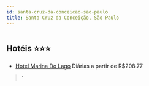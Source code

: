 ```yaml
---
id: santa-cruz-da-conceicao-sao-paulo
title: Santa Cruz da Conceição, São Paulo
---
```


<center><img src="https://static.hotelurbano.com/reservas/prod0/11/11552/5baa6795f155a_hotel-marina-do-lago.jpg" alt="" /></center>


## Hotéis ⭐️⭐️⭐️

-    [Hotel Marina Do Lago](https://www.hurb.com/aud/https://www.hurb.com/hoteis/santa-cruz-da-conceicao/hotel-marina-do-lago-11552?cmp=18055) Diárias a partir de R$208.77
   > '
